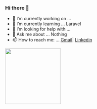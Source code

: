 ### Hi there 👋

- 🔭 I’m currently working on ... 
- 🌱 I’m currently learning ... Laravel
- 🤔 I’m looking for help with ... 
- 💬 Ask me about ... Nothing
- 📫 How to reach me: ... [Gmail](mailto:pandeygaurav068@gmail.com)| [Linkedin](https://www.linkedin.com/in/gaurav-pandey-668141159/)

<img height="180em" src="https://github-readme-stats.vercel.app/api?username=gauravpandey068&show_icons=true&hide_border=true&&count_private=true&include_all_commits=true" />
